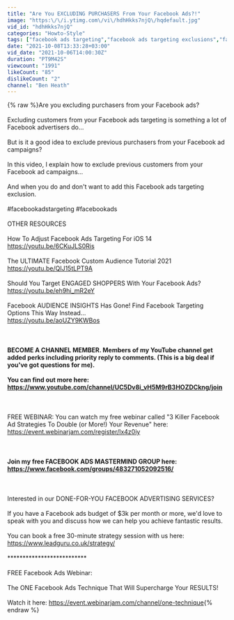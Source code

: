 ```yaml
---
title: "Are You EXCLUDING PURCHASERS From Your Facebook Ads?!"
image: "https:\/\/i.ytimg.com\/vi\/hdhHkks7njQ\/hqdefault.jpg"
vid_id: "hdhHkks7njQ"
categories: "Howto-Style"
tags: ["facebook ads targeting","facebook ads targeting exclusions","facebook ad exclusions"]
date: "2021-10-08T13:33:28+03:00"
vid_date: "2021-10-06T14:00:30Z"
duration: "PT9M42S"
viewcount: "1991"
likeCount: "85"
dislikeCount: "2"
channel: "Ben Heath"
---
```

{% raw %}Are you excluding purchasers from your Facebook ads?<br /><br />Excluding customers from your Facebook ads targeting is something a lot of Facebook advertisers do...<br /><br />But is it a good idea to exclude previous purchasers from your Facebook ad campaigns?<br /><br />In this video, I explain how to exclude previous customers from your Facebook ad campaigns...<br /><br />And when you do and don't want to add this Facebook ads targeting exclusion.<br /><br />#facebookadstargeting #facebookads<br /><br />OTHER RESOURCES<br /><br />How To Adjust Facebook Ads Targeting For iOS 14<br /><a rel="nofollow" target="blank" href="https://youtu.be/6CKuJLS0Ris">https://youtu.be/6CKuJLS0Ris</a> <br /><br />The ULTIMATE Facebook Custom Audience Tutorial 2021<br /><a rel="nofollow" target="blank" href="https://youtu.be/QIJ15tLPT9A">https://youtu.be/QIJ15tLPT9A</a><br /><br />Should You Target ENGAGED SHOPPERS With Your Facebook Ads?<br /><a rel="nofollow" target="blank" href="https://youtu.be/eh9hi_mR2eY">https://youtu.be/eh9hi_mR2eY</a><br /><br />Facebook AUDIENCE INSIGHTS Has Gone! Find Facebook Targeting Options This Way Instead...<br /><a rel="nofollow" target="blank" href="https://youtu.be/aoUZY9KWBos">https://youtu.be/aoUZY9KWBos</a><br /><br />**************************<br /><br />BECOME A CHANNEL MEMBER. Members of my YouTube channel get added perks including priority reply to comments. (This is a big deal if you've got questions for me). <br /><br />You can find out more here: <a rel="nofollow" target="blank" href="https://www.youtube.com/channel/UC5Dv8i_vH5M9rB3HOZDCkng/join">https://www.youtube.com/channel/UC5Dv8i_vH5M9rB3HOZDCkng/join</a><br /><br />**************************<br /><br />FREE WEBINAR: You can watch my free webinar called &quot;3 Killer Facebook Ad Strategies To Double (or More!) Your Revenue&quot; here: <a rel="nofollow" target="blank" href="https://event.webinarjam.com/register/lx4z0iy">https://event.webinarjam.com/register/lx4z0iy</a><br /><br />**************************<br /><br />Join my free FACEBOOK ADS MASTERMIND GROUP here: <a rel="nofollow" target="blank" href="https://www.facebook.com/groups/483271052092516/">https://www.facebook.com/groups/483271052092516/</a><br /><br />**************************<br /><br />Interested in our DONE-FOR-YOU FACEBOOK ADVERTISING SERVICES? <br /><br />If you have a Facebook ads budget of $3k per month or more, we'd love to speak with you and discuss how we can help you achieve fantastic results.<br /><br />You can book a free 30-minute strategy session with us here: <a rel="nofollow" target="blank" href="https://www.leadguru.co.uk/strategy/">https://www.leadguru.co.uk/strategy/</a><br /><br />**************************<br /><br />FREE Facebook Ads Webinar:<br /><br />The ONE Facebook Ads Technique That Will Supercharge Your RESULTS!<br /><br />Watch it here: <a rel="nofollow" target="blank" href="https://event.webinarjam.com/channel/one-technique">https://event.webinarjam.com/channel/one-technique</a>{% endraw %}
